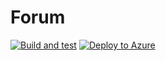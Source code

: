 # Forum
[![Build and test](https://github.com/maxrok98/Forum/actions/workflows/dotnet.yml/badge.svg)](https://github.com/maxrok98/Forum/actions/workflows/dotnet.yml)
[![Deploy to Azure](https://github.com/maxrok98/Forum/actions/workflows/master_forum-max-bachelor.yml/badge.svg)](https://github.com/maxrok98/Forum/actions/workflows/master_forum-max-bachelor.yml)
